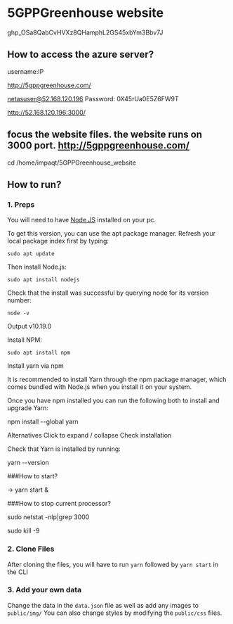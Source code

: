 # 5GPPGreenhouse website



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

## How to access the azure server?
username:IP

http://5gppgreenhouse.com/

netasuser@52.168.120.196
Password: 0X45rUa0E5Z6FW9T

http://52.168.120.196:3000/
## focus the website files. the website runs on 3000 port. http://5gppgreenhouse.com/
cd /home/impaqt/5GPPGreenhouse_website

## How to run?
### 1. Preps
You will need to have <a href="https://nodejs.org/">Node JS</a> installed on your pc. 

To get this version, you can use the apt package manager. Refresh your local package index first by typing:



    sudo apt update
    
    

Then install Node.js:



    sudo apt install nodejs
    
    

Check that the install was successful by querying node for its version number:



    node -v
    
    



Output
v10.19.0


Install NPM:


    sudo apt install npm
    
    

Install yarn via npm

It is recommended to install Yarn through the npm package manager, which comes bundled with Node.js when you install it on your system.

Once you have npm installed you can run the following both to install and upgrade Yarn:

npm install --global yarn

Alternatives
Click to expand / collapse
Check installation

Check that Yarn is installed by running:

yarn --version

 ###How to start? 
 
-> yarn start &

###How to stop current processor?




sudo netstat -nlp|grep 3000

sudo kill -9 <PID>



### 2. Clone Files
After cloning the files, you will have to run ```yarn``` followed by ```yarn start``` in the CLI
### 3. Add your own data 
Change the data in the ```data.json``` file as well as add any images to ```public/img/```
You can also change styles by modifying the ```public/css``` files.


